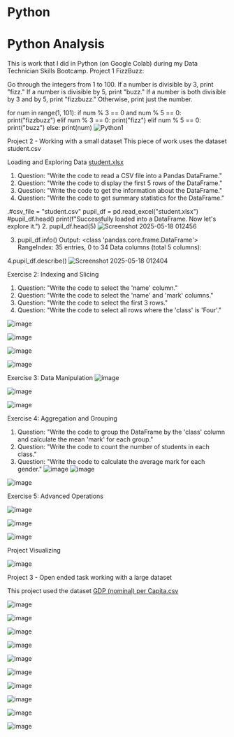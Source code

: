 # Python


# Python Analysis

This is work that I did in Python (on Google Colab) during my Data Technician Skills Bootcamp.
Project 1   FizzBuzz:

Go through the integers from 1 to 100.
If a number is divisible by 3, print "fizz."
If a number is divisible by 5, print "buzz."
If a number is both divisible by 3 and by 5, print "fizzbuzz."
Otherwise, print just the number.


for num in range(1, 101):
    if num % 3 == 0 and num % 5 == 0:
        print("fizzbuzz")
    elif num % 3 == 0:
        print("fizz")
    elif num % 5 == 0:
        print("buzz")
    else:
        print(num)
![Python1](https://github.com/user-attachments/assets/8212671b-c706-44bf-96bf-5c7a92d6a22f)

Project 2 - Working with a small dataset
This piece of work uses the dataset student.csv

Loading and Exploring Data 
[student.xlsx](https://github.com/user-attachments/files/20269965/student.xlsx)

1.	Question: "Write the code to read a CSV file into a Pandas DataFrame."
2.	Question: "Write the code to display the first 5 rows of the DataFrame."
3.	Question: "Write the code to get the information about the DataFrame."
4.	Question: "Write the code to get summary statistics for the DataFrame."

   .#csv_file = "student.csv"
pupil_df = pd.read_excel("student.xlsx")
#pupil_df.head()
print(f"Successfully loaded  into a DataFrame. Now let's explore it.")
2.  pupil_df.head(5)
![Screenshot 2025-05-18 012456](https://github.com/user-attachments/assets/c3720f4f-dcf5-4b8c-8864-85c9193d05f8)

3. pupil_df.info()
Output:
<class 'pandas.core.frame.DataFrame'>
RangeIndex: 35 entries, 0 to 34
Data columns (total 5 columns):


4.pupil_df.describe()
![Screenshot 2025-05-18 012404](https://github.com/user-attachments/assets/ca5ef2e0-1434-4f27-8b34-0b96372bd1d9)

Exercise 2: Indexing and Slicing
1.	Question: "Write the code to select the 'name' column."
2.	Question: "Write the code to select the 'name' and 'mark' columns."
3.	Question: "Write the code to select the first 3 rows."
4.	Question: "Write the code to select all rows where the 'class' is 'Four'."


![image](https://github.com/user-attachments/assets/09c6ff24-6fa9-49d2-8ed8-5450fb07a7d7)


![image](https://github.com/user-attachments/assets/72da7e85-c92c-4d65-ad0e-b6e13ecaceaf)

![image](https://github.com/user-attachments/assets/2c9a2995-aef2-419d-b8aa-192a5c35b63f)


![image](https://github.com/user-attachments/assets/ad1cc213-51a0-464b-b157-4b49b24d0715)

Exercise 3: Data Manipulation
![image](https://github.com/user-attachments/assets/1df7fc6c-7830-4bce-b4bd-1348dfda0791)

![image](https://github.com/user-attachments/assets/2d0ff9ed-9e07-4ff9-a833-5289fb23999b)

![image](https://github.com/user-attachments/assets/fb96f14f-65f5-4020-943b-3f7e1fee758a)

Exercise 4: Aggregation and Grouping
1.	Question: "Write the code to group the DataFrame by the 'class' column and calculate the mean 'mark' for each group."
2.	Question: "Write the code to count the number of students in each class."
3.	Question: "Write the code to calculate the average mark for each gender."
![image](https://github.com/user-attachments/assets/cf55689a-ac34-4e2c-aa1f-b96cea04f460)
![image](https://github.com/user-attachments/assets/7fe0506c-f485-4413-ac8e-10a983884481)

![image](https://github.com/user-attachments/assets/e0b9a1d2-4044-4386-b6d0-b0f771e886d0)

Exercise 5: Advanced Operations


![image](https://github.com/user-attachments/assets/a5a88053-634f-4393-9274-8233aa9c85f2)

![image](https://github.com/user-attachments/assets/b0065394-5401-472b-a917-27176b7bd8b2)

![image](https://github.com/user-attachments/assets/7fc85b0f-c9f1-48f9-8b18-648e63647617)

Project Visualizing

![image](https://github.com/user-attachments/assets/6f14094f-cbb6-4cee-9bd6-da4de648ebad)


Project 3 - Open ended task working with a large dataset

This project used the dataset [GDP (nominal) per Capita.csv](https://github.com/user-attachments/files/20269997/GDP.nominal.per.Capita.csv)

![image](https://github.com/user-attachments/assets/664276fa-9b39-4328-aad1-ebe057424289)

![image](https://github.com/user-attachments/assets/54cbfe7e-ad82-4c2d-8f30-036414e30d01)

![image](https://github.com/user-attachments/assets/57165264-e8bf-4f9e-84ba-b4eee8c7c851)

![image](https://github.com/user-attachments/assets/c2fb64e2-09b9-4d20-b1f7-724ab81c3941)


![image](https://github.com/user-attachments/assets/795c9d48-159a-4c1c-a902-3a5b5312f659)

![image](https://github.com/user-attachments/assets/7e9628b5-4ecf-448d-bf3a-7e2cb604b242)

![image](https://github.com/user-attachments/assets/2434a971-9fb7-426f-b39d-0787356efeb7)

![image](https://github.com/user-attachments/assets/e7e0191b-b875-44bd-b765-3636906b8721)

![image](https://github.com/user-attachments/assets/fbb07da1-1c9d-4840-8bde-56d58ec24163)

![image](https://github.com/user-attachments/assets/cf035169-526e-4f0e-b981-77157431b8f3)
